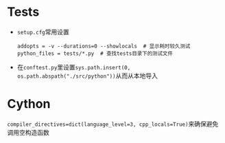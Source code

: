 # Tests
- `setup.cfg`常用设置
    ```
    addopts = -v --durations=0 --showlocals  # 显示耗时较久测试
    python_files = tests/*.py  # 查找tests目录下的测试文件
    ```
- 在`conftest.py`里设置`sys.path.insert(0, os.path.abspath("./src/python"))`从而从本地导入

# Cython
```compiler_directives=dict(language_level=3, cpp_locals=True)```来确保避免调用空构造函数
